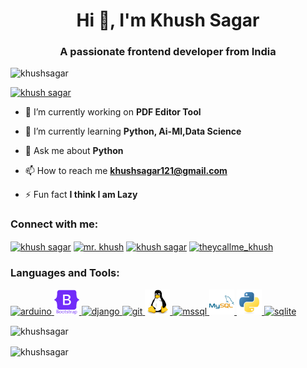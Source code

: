 <h1 align="center">Hi 👋, I'm Khush Sagar</h1>
<h3 align="center">A passionate frontend developer from India</h3>

<p align="left"> <img src="https://komarev.com/ghpvc/?username=khushsagar&label=Profile%20views&color=0e75b6&style=flat" alt="khushsagar" /> </p>

<p align="left"> <a href="https://twitter.com/khush sagar" target="blank"><img src="https://img.shields.io/twitter/follow/khush sagar?logo=twitter&style=for-the-badge" alt="khush sagar" /></a> </p>

- 🔭 I’m currently working on **PDF Editor Tool**

- 🌱 I’m currently learning **Python, Ai-Ml,Data Science**

- 💬 Ask me about **Python**

- 📫 How to reach me **khushsagar121@gmail.com**

- ⚡ Fun fact **I think I am Lazy**

<h3 align="left">Connect with me:</h3>
<p align="left">
<a href="https://twitter.com/khush sagar" target="blank"><img align="center" src="https://raw.githubusercontent.com/rahuldkjain/github-profile-readme-generator/master/src/images/icons/Social/twitter.svg" alt="khush sagar" height="30" width="40" /></a>
<a href="https://linkedin.com/in/mr. khush" target="blank"><img align="center" src="https://raw.githubusercontent.com/rahuldkjain/github-profile-readme-generator/master/src/images/icons/Social/linked-in-alt.svg" alt="mr. khush" height="30" width="40" /></a>
<a href="https://fb.com/khush sagar" target="blank"><img align="center" src="https://raw.githubusercontent.com/rahuldkjain/github-profile-readme-generator/master/src/images/icons/Social/facebook.svg" alt="khush sagar" height="30" width="40" /></a>
<a href="https://instagram.com/they_callmekhush" target="blank"><img align="center" src="https://raw.githubusercontent.com/rahuldkjain/github-profile-readme-generator/master/src/images/icons/Social/instagram.svg" alt="theycallme_khush" height="30" width="40" /></a>
</p>

<h3 align="left">Languages and Tools:</h3>
<p align="left"> <a href="https://www.arduino.cc/" target="_blank" rel="noreferrer"> <img src="https://cdn.worldvectorlogo.com/logos/arduino-1.svg" alt="arduino" width="40" height="40"/> </a> <a href="https://getbootstrap.com" target="_blank" rel="noreferrer"> <img src="https://raw.githubusercontent.com/devicons/devicon/master/icons/bootstrap/bootstrap-plain-wordmark.svg" alt="bootstrap" width="40" height="40"/> </a> <a href="https://www.djangoproject.com/" target="_blank" rel="noreferrer"> <img src="https://cdn.worldvectorlogo.com/logos/django.svg" alt="django" width="40" height="40"/> </a> <a href="https://git-scm.com/" target="_blank" rel="noreferrer"> <img src="https://www.vectorlogo.zone/logos/git-scm/git-scm-icon.svg" alt="git" width="40" height="40"/> </a> <a href="https://www.linux.org/" target="_blank" rel="noreferrer"> <img src="https://raw.githubusercontent.com/devicons/devicon/master/icons/linux/linux-original.svg" alt="linux" width="40" height="40"/> </a> <a href="https://www.microsoft.com/en-us/sql-server" target="_blank" rel="noreferrer"> <img src="https://www.svgrepo.com/show/303229/microsoft-sql-server-logo.svg" alt="mssql" width="40" height="40"/> </a> <a href="https://www.mysql.com/" target="_blank" rel="noreferrer"> <img src="https://raw.githubusercontent.com/devicons/devicon/master/icons/mysql/mysql-original-wordmark.svg" alt="mysql" width="40" height="40"/> </a> <a href="https://www.python.org" target="_blank" rel="noreferrer"> <img src="https://raw.githubusercontent.com/devicons/devicon/master/icons/python/python-original.svg" alt="python" width="40" height="40"/> </a> <a href="https://www.sqlite.org/" target="_blank" rel="noreferrer"> <img src="https://www.vectorlogo.zone/logos/sqlite/sqlite-icon.svg" alt="sqlite" width="40" height="40"/> </a> </p>

<p><img align="center" src="https://github-readme-stats.vercel.app/api/top-langs?username=khushsagar&show_icons=true&locale=en&layout=compact" alt="khushsagar" /></p>

<p><img align="center" src="https://github-readme-streak-stats.herokuapp.com/?user=khushsagar&" alt="khushsagar" /></p>
